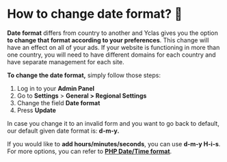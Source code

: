# How to change date format? 📅

**Date format**  differs from country to another and Yclas gives you the option  **to change that format according to your preferences**. This change will have an effect on all of your ads. If your website is functioning in more than one country, you will need to have different domains for each country and have separate management for each site.

**To change the date format,**  simply follow those steps:

1.  Log in to your  **Admin Panel**
2.  Go to  **Settings**  >  **General > Regional Settings**
3.  Change the field  **Date format**
4.  Press  **Update**

In case you change it to an invalid form and you want to go back to default, our default given date format is:  **d-m-y.**

If you would like to  **add hours/minutes/seconds**, you can use  **d-m-y H-i-s**. For more options, you can refer to  **[PHP Date/Time format](https://php.net/manual/en/function.date.php)**.

